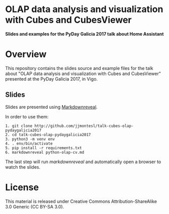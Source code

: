 OLAP data analysis and visualization with Cubes and CubesViewer
===============================================================

**Slides and examples for the PyDay Galicia 2017 talk about Home Assistant**


Overview
========

This repository contains the slides source and example files for the
talk about "OLAP data analysis and visualization with Cubes and CubesViewer"
presented at the PyDay Galicia 2017, in Vigo.

Slides
------

Slides are presented using [Markdownreveal](https://github.com/markdownreveal/markdownreveal).

In order to use them:

    1. git clone http://github.com/jjmontesl/talk-cubes-olap-pydaygalicia2017
    2. cd talk-cubes-olap-pydaygalicia2017
    3. python3 -m venv env
    4. . env/bin/activate
    5. pip install -r requirements.txt
    6. markdownreveal python-olap-cv.md

The last step will run *markdownreveal* and automatically open a browser to
watch the slides.


License
====================

This material is released under Creative Commons
Attribution-ShareAlike 3.0 Generic (CC BY-SA 3.0).

